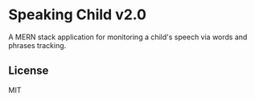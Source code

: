 # Speaking Child v2.0
A MERN stack application for monitoring a child's speech via words and phrases tracking.

## License
MIT
